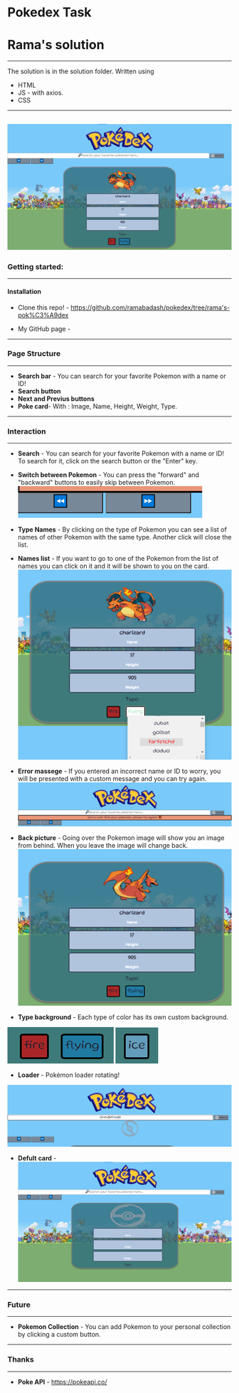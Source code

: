 # Pokedex Task
# Rama's solution
-----
The solution is in the solution folder. Written using

* HTML
* JS - with axios.
* CSS
---- 
![Example](./img/my_app.png)
----

### Getting started:
----
#### Installation
* Clone this repo! - https://github.com/ramabadash/pokedex/tree/rama's-pok%C3%A9dex


* My GitHub page - 

---
### Page Structure
---
* **Search bar** - You can search for your favorite Pokemon with a name or ID!
* **Search button** 
* **Next and Previus buttons** 
* **Poke card**- With : Image, Name, Height, Weight, Type.

---- 
### Interaction
---
* **Search** - You can search for your favorite Pokemon with a name or ID! To search for it, click on the search button or the "Enter" key.
* **Switch between Pokemon** - You can press the "forward" and "backward" buttons to easily skip between Pokemon.
![buttons_img](./img/buttons.png)

* **Type Names** - By clicking on the type of Pokemon you can see a list of names of other Pokemon with the same type. Another click will close the list.
* **Names list** - If you want to go to one of the Pokemon from the list of names you can click on it and it will be shown to you on the card.
![namesList_img](./img/names_list.png)

* **Error massege** - If you entered an incorrect name or ID to worry, you will be presented with a custom message and you can try again.
![ERROR_img](./img/error_massege.png)

* **Back picture** - Going over the Pokemon image will show you an image from behind. When you leave the image will change back.
![Back_img](./img/back_defult.png)

* **Type background** - Each type of color has its own custom background.

![Type3_img](./img/type3.png)
![Type2_img](./img/type2.png)
* **Loader** - Pokémon loader rotating!

![Loader_img](./img/loader.png)

* **Defult card** - 
![Defult_img](./img/defult_screen.png)
---
### Future
---
* **Pokemon Collection** - You can add Pokemon to your personal collection by clicking a custom button.

---
### Thanks
---
* **Poke API** - https://pokeapi.co/

